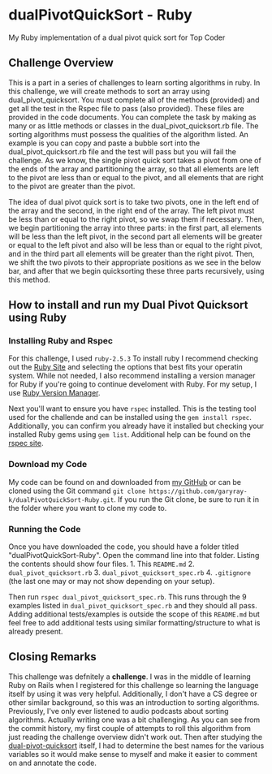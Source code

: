 # dualPivotQuickSort - Ruby

My Ruby implementation of a dual pivot quick sort for Top Coder

## Challenge Overview

This is a part in a series of challenges to learn sorting algorithms in ruby. In this challenge, we will create methods to sort an array using dual_pivot_quicksort. You must complete all of the methods (provided) and get all the test in the Rspec file to pass (also provided). These files are provided in the code documents. You can complete the task by making as many or as little methods or classes in the dual_pivot_quicksort.rb file. The sorting algorithms must possess the qualities of the algorithm listed. An example is you can copy and paste a bubble sort into the dual_pivot_quicksort.rb file and the test will pass but you will fail the challenge.
As we know, the single pivot quick sort takes a pivot from one of the ends of the array and partitioning the array, so that all elements are left to the pivot are less than or equal to the pivot, and all elements that are right to the pivot are greater than the pivot.

The idea of dual pivot quick sort is to take two pivots, one in the left end of the array and the second, in the right end of the array. The left pivot must be less than or equal to the right pivot, so we swap them if necessary.
Then, we begin partitioning the array into three parts: in the first part, all elements will be less than the left pivot, in the second part all elements will be greater or equal to the left pivot and also will be less than or equal to the right pivot, and in the third part all elements will be greater than the right pivot. Then, we shift the two pivots to their appropriate positions as we see in the below bar, and after that we begin quicksorting these three parts recursively, using this method.

## How to install and run my Dual Pivot Quicksort using Ruby

### Installing Ruby and Rspec

For this challenge, I used `ruby-2.5.3`
To install ruby I recommend checking out the [Ruby Site](https://www.ruby-lang.org/en/documentation/installation/) and selecting the options that best fits your operatin system. While not needed, I also recommend installing a version manager for Ruby if you're going to continue develoment with Ruby. For my setup, I use [Ruby Version Manager](http://rvm.io/).

Next you'll want to ensure you have `rspec` installed. This is the testing tool used for the challende and can be installed using the `gem install rspec`. Additionally, you can confirm you already have it installed but checking your installed Ruby gems using `gem list`. Additional help can be found on the [rspec site](http://rspec.info/).

### Download my Code

My code can be found on and downloaded from [my GitHub](https://github.com/garyray-k/) or can be cloned using the Git command `git clone https://github.com/garyray-k/dualPivotQuickSort-Ruby.git`. If you run the Git clone, be sure to run it in the folder where you want to clone my code to.

### Running the Code

Once you have downloaded the code, you should have a folder titled "dualPivotQuickSort-Ruby". Open the command line into that folder. Listing the contents should show four files. 1. This `README.md` 2. `dual_pivot_quicksort.rb` 3. `dual_pivot_quicksort_spec.rb` 4. `.gitignore` (the last one may or may not show depending on your setup).

Then run `rspec dual_pivot_quicksort_spec.rb`. This runs through the 9 examples listed in `dual_pivot_quicksort_spec.rb` and they should all pass. Adding additional tests/examples is outside the scope of this `README.md` but feel free to add additional tests using similar formatting/structure to what is already present.

## Closing Remarks

This challenge was defnitely a **challenge**. I was in the middle of learning Ruby on Rails when I registered for this challenge so learning the language itself by using it was very helpful. Additionally, I don't have a CS degree or other similar background, so this was an introduction to sorting algorithms. Previously, I've only ever listened to audio podcasts about sorting algorithms. Actually writing one was a bit challenging. As you can see from the commit history, my first couple of attempts to roll this algorithm from just reading the challenge overview didn't work out. Then after studying the [dual-pivot-quicksort](https://www.geeksforgeeks.org/dual-pivot-quicksort/) itself, I had to determine the best names for the various variables so it would make sense to myself and make it easier to comment on and annotate the code.